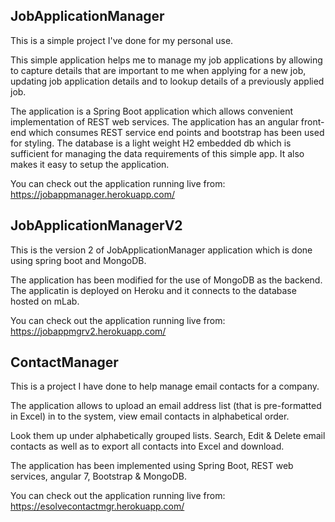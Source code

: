 JobApplicationManager
---------------------
This is a simple project I've done for my personal use.

This simple application helps me to manage my job applications by allowing to capture details that are important to me when applying for a new job, updating job application details and to lookup details of a previously applied job.

The application is a Spring Boot application which allows convenient implementation of REST web services. The application has an angular front-end which consumes REST service end points and bootstrap has been used for styling. The database is a light weight H2 embedded db which is sufficient for managing the data requirements of this simple app. It also makes it easy to setup the application.

You can check out the application running live from: https://jobappmanager.herokuapp.com/

JobApplicationManagerV2
-----------------------
This is the version 2 of JobApplicationManager application which is done using spring boot and MongoDB.

The application has been modified for the use of MongoDB as the backend. The applicatin is deployed on Heroku and it connects to the database hosted on mLab.

You can check out the application running live from: https://jobappmgrv2.herokuapp.com/

ContactManager
--------------

This is a project I have done to help manage email contacts for a company.

The application allows to upload an email address list (that is pre-formatted in Excel) in to the system, view email contacts in alphabetical order.

Look them up under alphabetically grouped lists. Search, Edit & Delete email contacts as well as to export all contacts into Excel and download.

The application has been implemented using Spring Boot, REST web services, angular 7, Bootstrap & MongoDB.

You can check out the application running live from: https://esolvecontactmgr.herokuapp.com/
